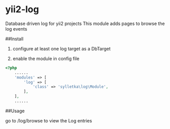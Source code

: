 # yii2-log
Database driven log for yii2 projects
This module adds pages to browse the log events

##Install

1. configure at least one log target as a DbTarget

2. enable the module in config file

```php
<?php
    ......
    'modules' => [
        'log' => [
            'class' => 'sylletka\log\Module',
        ],
    ],
    ......
```

##Usage

go to /log/browse to view the Log entries
